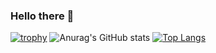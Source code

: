 ### Hello there 👋

[![trophy](https://github-profile-trophy.vercel.app/?username=SN-Apple&theme=onedark)](https://github.com/ryo-ma/github-profile-trophy)
![Anurag's GitHub stats](https://github-readme-stats.vercel.app/api?username=SN-Apple&count_private=true)
[![Top Langs](https://github-readme-stats.vercel.app/api/top-langs/?username=SN-Apple)](https://github.com/anuraghazra/github-readme-stats)



<!--
**SN-apple/SN-Apple** is a ✨ _special_ ✨ repository because its `README.md` (this file) appears on your GitHub profile.

Here are some ideas to get you started:

- 🔭 I’m currently working on ...
- 🌱 I’m currently learning ...
- 👯 I’m looking to collaborate on ...
- 🤔 I’m looking for help with ...
- 💬 Ask me about ...
- 📫 How to reach me: ...
- 😄 Pronouns: ...
- ⚡ Fun fact: ...
-->
